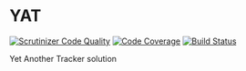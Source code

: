# YAT

[![Scrutinizer Code Quality](https://scrutinizer-ci.com/g/brucepc/YAT/badges/quality-score.png?b=master)](https://scrutinizer-ci.com/g/brucepc/YAT/?branch=master) [![Code Coverage](https://scrutinizer-ci.com/g/brucepc/YAT/badges/coverage.png?b=master)](https://scrutinizer-ci.com/g/brucepc/YAT/?branch=master) [![Build Status](https://scrutinizer-ci.com/g/brucepc/YAT/badges/build.png?b=master)](https://scrutinizer-ci.com/g/brucepc/YAT/build-status/master)

Yet Another Tracker solution
